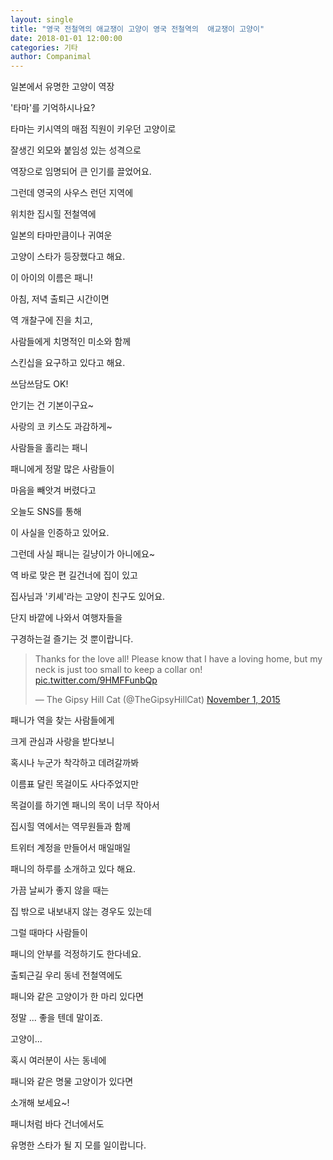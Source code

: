 ```yaml
---
layout: single
title: "영국 전철역의 애교쟁이 고양이 영국 전철역의  애교쟁이 고양이"
date: 2018-01-01 12:00:00
categories: 기타
author: Companimal
---
```


일본에서 유명한 고양이 역장

'타마'를 기억하시나요?

타마는 키시역의 매점 직원이 키우던 고양이로

잘생긴 외모와 붙임성 있는 성격으로

역장으로 임명되어 큰 인기를 끌었어요.

그런데 영국의 사우스 런던 지역에

위치한 집시힐 전철역에

일본의 타마만큼이나 귀여운

고양이 스타가 등장했다고 해요.

이 아이의 이름은 패니!

아침, 저녁 출퇴근 시간이면

역 개찰구에 진을 치고,

사람들에게 치명적인 미소와 함께

스킨십을 요구하고 있다고 해요.

쓰담쓰담도 OK!

안기는 건 기본이구요~

사랑의 코 키스도 과감하게~

사람들을 홀리는 패니

패니에게 정말 많은 사람들이

마음을 빼앗겨 버렸다고

오늘도 SNS를 통해

이 사실을 인증하고 있어요.

그런데 사실 패니는 길냥이가 아니에요~

역 바로 맞은 편 길건너에 집이 있고

집사님과 '키셰'라는 고양이 친구도 있어요.

단지 바깥에 나와서 여행자들을

구경하는걸 즐기는 것 뿐이랍니다.

> Thanks for the love all! Please know that I have a loving home, but my neck is just too small to keep a collar on! [pic.twitter.com/9HMFFunbQp](https://t.co/9HMFFunbQp)
>
> — The Gipsy Hill Cat (@TheGipsyHillCat) [November 1, 2015](https://twitter.com/TheGipsyHillCat/status/660630278671499264?ref_src=twsrc%5Etfw)

패니가 역을 찾는 사람들에게

크게 관심과 사랑을 받다보니

혹시나 누군가 착각하고 데려갈까봐

이름표 달린 목걸이도 사다주었지만

목걸이를 하기엔 패니의 목이 너무 작아서

집시힐 역에서는 역무원들과 함께

트위터 계정을 만들어서 매일매일

패니의 하루를 소개하고 있다 해요.

가끔 날씨가 좋지 않을 때는

집 밖으로 내보내지 않는 경우도 있는데

그럴 때마다 사람들이

패니의 안부를 걱정하기도 한다네요.

출퇴근길 우리 동네 전철역에도

패니와 같은 고양이가 한 마리 있다면

정말 ... 좋을 텐데 말이죠.

고양이...

혹시 여러분이 사는 동네에

패니와 같은 명물 고양이가 있다면

소개해 보세요~!

패니처럼 바다 건너에서도

유명한 스타가 될 지 모를 일이랍니다.
